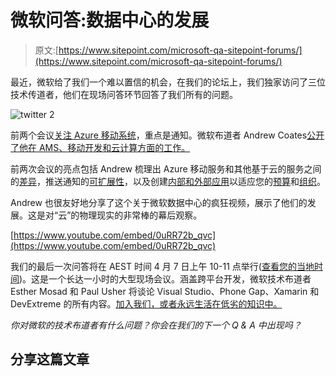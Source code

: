 # 微软问答:数据中心的发展

> 原文:[https://www.sitepoint.com/microsoft-qa-sitepoint-forums/](https://www.sitepoint.com/microsoft-qa-sitepoint-forums/)

最近，微软给了我们一个难以置信的机会，在我们的论坛上，我们独家访问了三位技术传道者，他们在现场问答环节回答了我们所有的问题。

![twitter 2](../Images/e6b0e62a16e1945ad66ed1a663b89c8d.png)

前两个会议[关注 Azure 移动系统](https://community.sitepoint.com/t/microsoft-q-a-with-sitepoint-azure-mobile-services/115931)，重点是通知。微软布道者 Andrew Coates[公开了他在 AMS、移动开发和云计算方面的工作。](https://community.sitepoint.com/t/sitepoint-and-microsoft-live-q-a-session-2-azure-mobile-services-notifications/116431)

前两次会议的亮点包括 Andrew 梳理出 Azure 移动服务和其他基于云的服务之间的[差异](https://community.sitepoint.com/t/sitepoint-and-microsoft-live-q-a-session-2-azure-mobile-services-notifications/116431/5?u=jasmine)，推送通知的[可扩展性](https://community.sitepoint.com/t/sitepoint-and-microsoft-live-q-a-session-2-azure-mobile-services-notifications/116431/15)，以及创建[内部和外部应用](https://community.sitepoint.com/t/microsoft-q-a-with-sitepoint-azure-mobile-services/115931/36)以适应您的[预算](https://community.sitepoint.com/t/microsoft-q-a-with-sitepoint-azure-mobile-services/115931/39)和[组织](https://community.sitepoint.com/t/sitepoint-and-microsoft-live-q-a-session-2-azure-mobile-services-notifications/116431/9)。

Andrew 也很友好地分享了这个关于微软数据中心的疯狂视频，展示了他们的发展。这是对“云”的物理现实的非常棒的幕后观察。

[https://www.youtube.com/embed/0uRR72b_qvc](https://www.youtube.com/embed/0uRR72b_qvc)

我们的最后一次问答将在 AEST 时间 4 月 7 日上午 10-11 点举行([查看您的当地时间](http://www.timeanddate.com/worldclock/fixedtime.html?msg=Microsoft+QA+Session&iso=20150407T10&p1=152&ah=1))。这是一个长达一小时的大型现场会议。涵盖跨平台开发，微软技术布道者 Esther Mosad 和 Paul Usher 将谈论 Visual Studio、Phone Gap、Xamarin 和 DevExtreme 的所有内容。[加入我们，或者永远生活在低劣的知识中。](https://community.sitepoint.com/t/microsoft-q-a-session-visual-studio-phone-gap-xamarin-and-devextreme/116763)

*你对微软的技术布道者有什么问题？你会在我们的下一个 Q & A 中出现吗？*

## 分享这篇文章